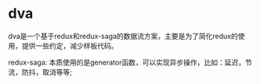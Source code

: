 # dva

dva是一个基于redux和redux-saga的数据流方案，主要是为了简化redux的使用，提供一些约定，减少样板代码。

redux-saga:
    本质使用的是generator函数，可以实现异步操作，比如：延迟，节流，防抖，取消等等;
